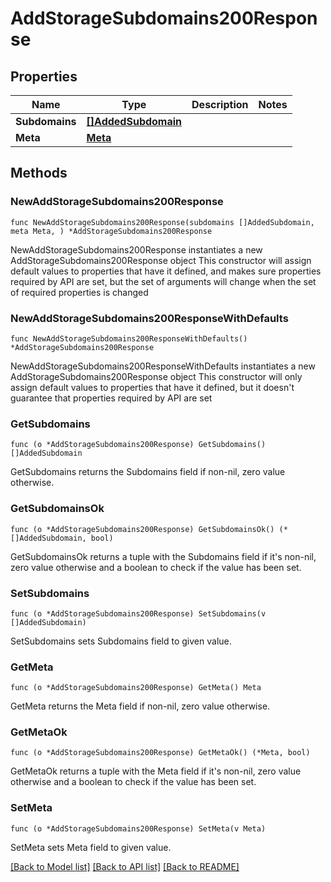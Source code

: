 # AddStorageSubdomains200Response

## Properties

Name | Type | Description | Notes
------------ | ------------- | ------------- | -------------
**Subdomains** | [**[]AddedSubdomain**](AddedSubdomain.md) |  | 
**Meta** | [**Meta**](Meta.md) |  | 

## Methods

### NewAddStorageSubdomains200Response

`func NewAddStorageSubdomains200Response(subdomains []AddedSubdomain, meta Meta, ) *AddStorageSubdomains200Response`

NewAddStorageSubdomains200Response instantiates a new AddStorageSubdomains200Response object
This constructor will assign default values to properties that have it defined,
and makes sure properties required by API are set, but the set of arguments
will change when the set of required properties is changed

### NewAddStorageSubdomains200ResponseWithDefaults

`func NewAddStorageSubdomains200ResponseWithDefaults() *AddStorageSubdomains200Response`

NewAddStorageSubdomains200ResponseWithDefaults instantiates a new AddStorageSubdomains200Response object
This constructor will only assign default values to properties that have it defined,
but it doesn't guarantee that properties required by API are set

### GetSubdomains

`func (o *AddStorageSubdomains200Response) GetSubdomains() []AddedSubdomain`

GetSubdomains returns the Subdomains field if non-nil, zero value otherwise.

### GetSubdomainsOk

`func (o *AddStorageSubdomains200Response) GetSubdomainsOk() (*[]AddedSubdomain, bool)`

GetSubdomainsOk returns a tuple with the Subdomains field if it's non-nil, zero value otherwise
and a boolean to check if the value has been set.

### SetSubdomains

`func (o *AddStorageSubdomains200Response) SetSubdomains(v []AddedSubdomain)`

SetSubdomains sets Subdomains field to given value.


### GetMeta

`func (o *AddStorageSubdomains200Response) GetMeta() Meta`

GetMeta returns the Meta field if non-nil, zero value otherwise.

### GetMetaOk

`func (o *AddStorageSubdomains200Response) GetMetaOk() (*Meta, bool)`

GetMetaOk returns a tuple with the Meta field if it's non-nil, zero value otherwise
and a boolean to check if the value has been set.

### SetMeta

`func (o *AddStorageSubdomains200Response) SetMeta(v Meta)`

SetMeta sets Meta field to given value.



[[Back to Model list]](../README.md#documentation-for-models) [[Back to API list]](../README.md#documentation-for-api-endpoints) [[Back to README]](../README.md)


